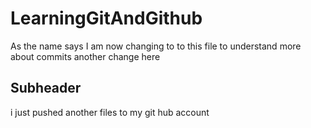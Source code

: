 # LearningGitAndGithub
As the name says
I am now changing to to this file to understand more about commits 
another change here
## Subheader
i just pushed another files to my git hub account
